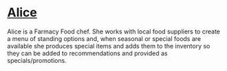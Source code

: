 # [Alice](../../README.md)

Alice is a Farmacy Food chef. She works with local food suppliers to create a menu of standing options and, when seasonal or special foods are available she produces special items and adds them to the inventory so they can be added to recommendations and provided as specials/promotions.
